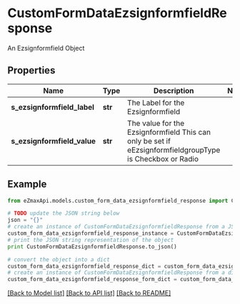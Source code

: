 # CustomFormDataEzsignformfieldResponse

An Ezsignformfield Object

## Properties
Name | Type | Description | Notes
------------ | ------------- | ------------- | -------------
**s_ezsignformfield_label** | **str** | The Label for the Ezsignformfield | 
**s_ezsignformfield_value** | **str** | The value for the Ezsignformfield  This can only be set if eEzsignformfieldgroupType is Checkbox or Radio | 

## Example

```python
from eZmaxApi.models.custom_form_data_ezsignformfield_response import CustomFormDataEzsignformfieldResponse

# TODO update the JSON string below
json = "{}"
# create an instance of CustomFormDataEzsignformfieldResponse from a JSON string
custom_form_data_ezsignformfield_response_instance = CustomFormDataEzsignformfieldResponse.from_json(json)
# print the JSON string representation of the object
print CustomFormDataEzsignformfieldResponse.to_json()

# convert the object into a dict
custom_form_data_ezsignformfield_response_dict = custom_form_data_ezsignformfield_response_instance.to_dict()
# create an instance of CustomFormDataEzsignformfieldResponse from a dict
custom_form_data_ezsignformfield_response_form_dict = custom_form_data_ezsignformfield_response.from_dict(custom_form_data_ezsignformfield_response_dict)
```
[[Back to Model list]](../README.md#documentation-for-models) [[Back to API list]](../README.md#documentation-for-api-endpoints) [[Back to README]](../README.md)


